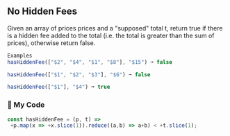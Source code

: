 ## No Hidden Fees

Given an array of prices prices and a "supposed" total t, return true if there is a hidden fee added to the total (i.e. the total is greater than the sum of prices), otherwise return false.
```js
Examples
hasHiddenFee(["$2", "$4", "$1", "$8"], "$15") ➞ false

hasHiddenFee(["$1", "$2", "$3"], "$6") ➞ false

hasHiddenFee(["$1"], "$4") ➞ true
```
### :herb: My Code
```js
const hasHiddenFee = (p, t) =>
 +p.map(x => +x.slice(1)).reduce((a,b) => a+b) < +t.slice(1);
```
